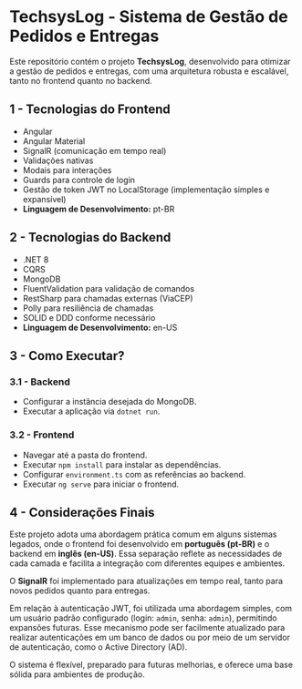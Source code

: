 # TechsysLog - Sistema de Gestão de Pedidos e Entregas

Este repositório contém o projeto **TechsysLog**, desenvolvido para otimizar a gestão de pedidos e entregas, com uma arquitetura robusta e escalável, tanto no frontend quanto no backend.

## 1 - Tecnologias do Frontend
- Angular
- Angular Material
- SignalR (comunicação em tempo real)
- Validações nativas
- Modais para interações
- Guards para controle de login
- Gestão de token JWT no LocalStorage (implementação simples e expansível)
- **Linguagem de Desenvolvimento:** pt-BR

## 2 - Tecnologias do Backend
- .NET 8
- CQRS
- MongoDB
- FluentValidation para validação de comandos
- RestSharp para chamadas externas (ViaCEP)
- Polly para resiliência de chamadas
- SOLID e DDD conforme necessário
- **Linguagem de Desenvolvimento:** en-US

## 3 - Como Executar?

### 3.1 - Backend
- Configurar a instância desejada do MongoDB.
- Executar a aplicação via `dotnet run`.

### 3.2 - Frontend
- Navegar até a pasta do frontend.
- Executar `npm install` para instalar as dependências.
- Configurar `environment.ts` com as referências ao backend.
- Executar `ng serve` para iniciar o frontend.

## 4 - Considerações Finais

Este projeto adota uma abordagem prática comum em alguns sistemas legados, onde o frontend foi desenvolvido em **português (pt-BR)** e o backend em **inglês (en-US)**. Essa separação reflete as necessidades de cada camada e facilita a integração com diferentes equipes e ambientes.

O **SignalR** foi implementado para atualizações em tempo real, tanto para novos pedidos quanto para entregas. 

Em relação à autenticação JWT, foi utilizada uma abordagem simples, com um usuário padrão configurado (login: `admin`, senha: `admin`), permitindo expansões futuras. Esse mecanismo pode ser facilmente atualizado para realizar autenticações em um banco de dados ou por meio de um servidor de autenticação, como o Active Directory (AD).

O sistema é flexível, preparado para futuras melhorias, e oferece uma base sólida para ambientes de produção.
